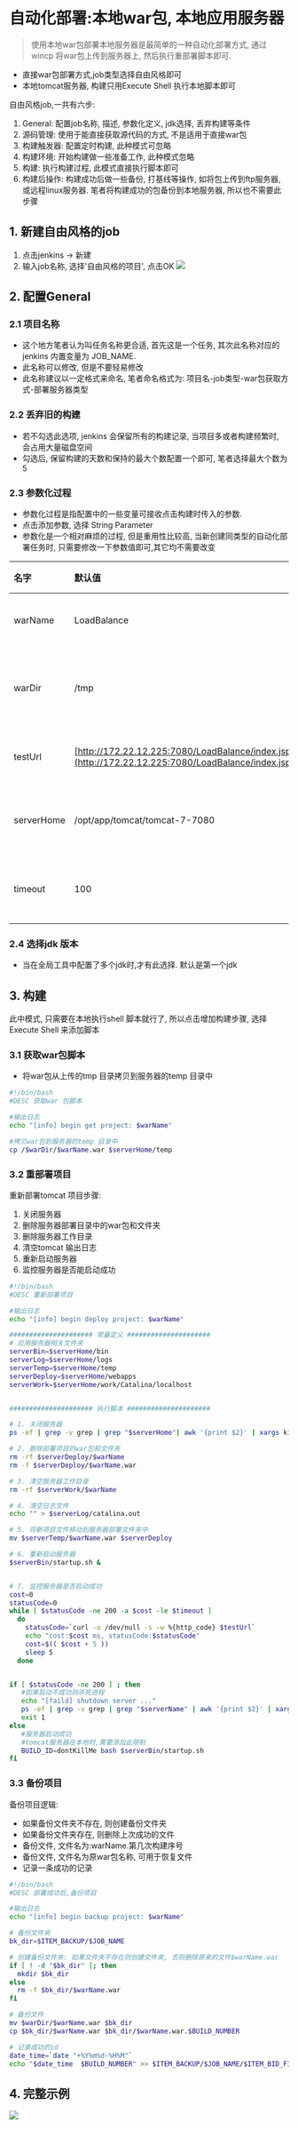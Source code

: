 # 自动化部署:本地war包, 本地应用服务器
> 使用本地war包部署本地服务器是最简单的一种自动化部署方式, 通过wincp 将war包上传到服务器上, 然后执行重部署脚本即可.

* 直接war包部署方式,job类型选择自由风格即可
* 本地tomcat服务器, 构建只用Execute Shell 执行本地脚本即可

自由风格job,一共有六步:
1. General: 配置job名称, 描述, 参数化定义, jdk选择, 丢弃构建等条件
2. 源码管理: 使用于能直接获取源代码的方式, 不是适用于直接war包
3. 构建触发器: 配置定时构建, 此种模式可忽略
4. 构建环境: 开始构建做一些准备工作, 此种模式忽略
5. 构建: 执行构建过程, 此模式直接执行脚本即可
6. 构建后操作: 构建成功后做一些备份, 打基线等操作, 如将包上传到ftp服务器, 或远程linux服务器. 笔者将构建成功的包备份到本地服务器, 所以也不需要此步骤


## 1. 新建自由风格的job

1. 点击jenkins -&gt; 新建
2. 输入job名称, 选择'自由风格的项目', 点击OK
   ![](/assets/jenkins_2017-06-016_205126.png)

## 2. 配置General

### 2.1 项目名称

* 这个地方笔者认为叫任务名称更合适, 首先这是一个任务, 其次此名称对应的jenkins 内置变量为 JOB\_NAME.
* 此名称可以修改, 但是不要轻易修改
* 此名称建议以一定格式来命名, 笔者命名格式为: 项目名-job类型-war包获取方式-部署服务器类型

### 2.2 丢弃旧的构建

* 若不勾选此选项, jenkins 会保留所有的构建记录, 当项目多或者构建频繁时, 会占用大量磁盘空间
* 勾选后, 保留构建的天数和保持的最大个数配置一个即可, 笔者选择最大个数为5

### 2.3 参数化过程

* 参数化过程是指配置中的一些变量可接收点击构建时传入的参数.
* 点击添加参数, 选择 String Parameter
* 参数化是一个相对麻烦的过程, 但是重用性比较高, 当新创建同类型的自动化部署任务时, 只需要修改一下参数值即可,其它均不需要改变

| 名字 | 默认值 | 描述 |
| :--- | :--- | :--- |
| warName | LoadBalance | war包名称 |
| warDir | /tmp | war 包所在目录 |
| testUrl | [http://172.22.12.225:7080/LoadBalance/index.jsp](http://172.22.12.225:7080/LoadBalance/index.jsp) | 测试地址 |
| serverHome | /opt/app/tomcat/tomcat-7-7080 | 服务器路径 |
| timeout | 100 | 超时时间\(s\) |


### 2.4 选择jdk 版本

* 当在全局工具中配置了多个jdk时,才有此选择. 默认是第一个jdk

## 3. 构建

此中模式, 只需要在本地执行shell 脚本就行了, 所以点击增加构建步骤, 选择Execute Shell 来添加脚本

### 3.1 获取war包脚本

* 将war包从上传的tmp 目录拷贝到服务器的temp 目录中

```bash
#!/bin/bash
#DESC 获取war 包脚本

#输出日志
echo "[info] begin get project: $warName"

#拷贝war包到服务器的temp 目录中
cp /$warDir/$warName.war $serverHome/temp
```

### 3.2 重部署项目
重新部署tomcat 项目步骤:
1. 关闭服务器
2. 删除服务器部署目录中的war包和文件夹
3. 删除服务器工作目录
4. 清空tomcat 输出日志
5. 重新启动服务器
6. 监控服务器是否能启动成功

```bash
#!/bin/bash
#DESC 重新部署项目

#输出日志
echo "[info] begin deploy project: $warName"

##################### 常量定义 #####################
# 应用服务器相关文件夹
serverBin=$serverHome/bin
serverLog=$serverHome/logs
serverTemp=$serverHome/temp
serverDeploy=$serverHome/webapps
serverWork=$serverHome/work/Catalina/localhost


##################### 执行脚本 #####################

# 1. 关闭服务器
ps -ef | grep -v grep | grep "$serverHome"| awk '{print $2}' | xargs kill -9

# 2. 删除部署项目的war包和文件夹
rm -rf $serverDeploy/$warName
rm -f $serverDeploy/$warName.war

# 3. 清空服务器工作目录
rm -rf $serverWork/$warName

# 4. 清空日志文件
echo "" > $serverLog/catalina.out

# 5. 将新项目文件移动到服务器部署文件夹中
mv $serverTemp/$warName.war $serverDeploy

# 6. 重新启动服务器
$serverBin/startup.sh &


# 7. 监控服务器是否启动成功
cost=0
statusCode=0
while [ $statusCode -ne 200 -a $cost -le $timeout ]  
  do
    statusCode=`curl -o /dev/null -s -w %{http_code} $testUrl`
    echo "cost:$cost ms, statusCode:$statusCode"
    cost=$(( $cost + 5 ))
    sleep 5
  done


if [ $statusCode -ne 200 ] ; then 
   #如果启动不成功则杀死进程
   echo "[faild] shutdown server ..."
   ps -ef | grep -v grep | grep "$serverName" | awk '{print $2}' | xargs kill -9
   exit 1
else
   #服务器启动成功
   #tomcat服务器在本地时,需要添加此限制   
   BUILD_ID=dontKillMe bash $serverBin/startup.sh
fi
```

### 3.3 备份项目
备份项目逻辑:
* 如果备份文件夹不存在, 则创建备份文件夹
* 如果备份文件夹存在, 则删除上次成功的文件
* 备份文件, 文件名为:warName.第几次构建序号
* 备份文件, 文件名为原war包名称, 可用于恢复文件
* 记录一条成功的记录

```bash
#!/bin/bash
#DESC 部署成功后,备份项目

#输出日志
echo "[info] begin backup project: $warName"

# 备份文件夹
bk_dir=$ITEM_BACKUP/$JOB_NAME

# 创建备份文件夹: 如果文件夹不存在则创建文件夹, 否则删除原来的文件$warName.war
if [ ! -d "$bk_dir" ]; then
  mkdir $bk_dir
else
  rm -f $bk_dir/$warName.war
fi

# 备份文件
mv $warDir/$warName.war $bk_dir
cp $bk_dir/$warName.war $bk_dir/$warName.war.$BUILD_NUMBER

# 记录成功的id
date_time=`date "+%Y%m%d-%H%M"`
echo "$date_time  $BUILD_NUMBER" >> $ITEM_BACKUP/$JOB_NAME/$ITEM_BID_FILE
```

## 4. 完整示例
![](/assets/jenkins_2017-06-16_212844.png)

